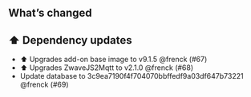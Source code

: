 ## What’s changed

## ⬆️ Dependency updates

- ⬆ Upgrades add-on base image to v9.1.5 @frenck (#67)
- ⬆ Upgrades ZwaveJS2Mqtt to v2.1.0 @frenck (#68)
- Update database to 3c9ea7190f4f704070bbffedf9a03df647b73221 @frenck (#69)
